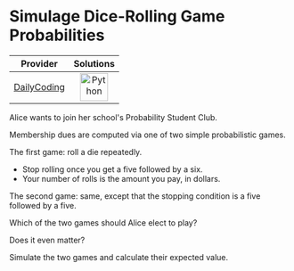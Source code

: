 # Simulage Dice-Rolling Game Probabilities

<!-- INFO TABLE BEGIN -->

| Provider                                              | Solutions                                                                                                                                        |
| :---------------------------------------------------: | :----------------------------------------------------------------------------------------------------------------------------------------------: |
| [DailyCoding](../../../docs/providers/DailyCoding.md) | [<img src="https://res.cloudinary.com/rascaltwo/image/upload/v1631924087/python_xzdlti.svg" alt="Python" title="Python" width="50" />](solve.py) |

<!-- INFO TABLE END -->

Alice wants to join her school's Probability Student Club.

Membership dues are computed via one of two simple probabilistic games.

The first game: roll a die repeatedly.

- Stop rolling once you get a five followed by a six.
- Your number of rolls is the amount you pay, in dollars.

The second game: same, except that the stopping condition is a five followed by a five.

Which of the two games should Alice elect to play?

Does it even matter?

Simulate the two games and calculate their expected value.
